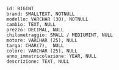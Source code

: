     id: BIGINT
    brand: SMALLTEXT, NOTNULL
    modello: VARCHAR (30), NOTNULL
    cambio: TEXT, NULL
    prezzo: DECIMAL, NULL
    chilometraggio: SMALL / MEDIUMINT, NULL
    motore: VARCHAR (25), NULL
    targa: CHAR(7),  NULL
    colore: VARCHAR (25), NULL
    anno_immatricolazione: YEAR, NULL
    descrizione: TEXT, NULL